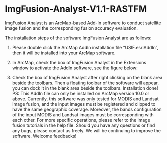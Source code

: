 # ImgFusion-Analyst-V1.1-RASTFM
ImgFusion Analyst is an ArcMap-based Add-In software to conduct satellite image fusion and the corresponding fusion accuracy evaluation.

The installation steps of the software ImgFusion Analyst are as follows:
1.	Please double click the ArcMap AddIn installation file “USIF.esriAddIn”, then it will be installed into your ArcMap software.
2.	In ArcMap, check the box of ImgFusion Analyst in the Extensions window to activate the AddIn software, see the figure below:
 
3.	Check the box of ImgFusion Analyst after right clicking on the blank area beside the toolbars. Then a floating toolbar of the software will appear, you can dock it in the blank area beside the toolbars. Installation done! 
PS: This AddIn file can only be installed on ArcMap version 10.0 or above.
Currently, this software was only tested for MODIS and Landsat image fusion, and the input images must be registered and clipped to have the same geographic coverage. Moreover, the bands configuration of the input MODIS and Landsat images must be corresponding with each other. For more specific operations, please refer to the image fusion tutorials in the help file. 
Should you have any questions or find any bugs, please contact us freely. We will be continuing to improve the software. Welcome feedbacks!
